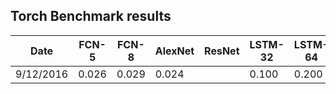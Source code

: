 ## Torch Benchmark results


| Date      | FCN-5 | FCN-8 | AlexNet | ResNet | LSTM-32 | LSTM-64 |
|-----------|-------|-------|---------|--------|---------|---------|
| 9/12/2016 | 0.026 | 0.029 | 0.024   |        |  0.100  | 0.200   |
